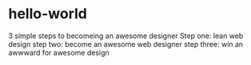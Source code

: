 # hello-world

3 simple steps to becomeing an awesome designer
Step one: lean web design
step two:  become an awesome web designer 
step three: win an awwward for awesome design
